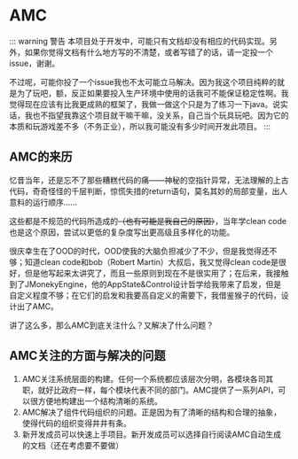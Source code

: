 # AMC

::: warning 警告
本项目处于开发中，可能只有文档却没有相应的代码实现。另外，如果你觉得文档有什么地方写的不清楚，或者写错了的话，请一定投一个issue，谢谢。

不过呢，可能你投了一个issue我也不太可能立马解决。因为我这个项目纯粹的就是为了玩吧，额，反正如果要投入生产环境中使用的话我可不能保证稳定性啊。我觉得现在应该有比我更成熟的框架了，我做一做这个只是为了练习一下java。说实话，我也不指望我靠这个项目就干嘛干嘛，没关系，自己当个玩具玩吧。因为它的本质和玩游戏差不多（不务正业），所以我可能没有多少时间开发此项目。
:::

## AMC的来历

<p>忆昔当年，还是忘不了那些糟糕代码的痛——神秘的空指针异常，无法理解的上古代码，奇奇怪怪的千层判断，惊慌失措的return语句，莫名其妙的局部变量，出人意料的运行顺序......</p>
<p>这些都是不规范的代码所造成的<strike>（也有可能是我自己的原因）</strike>，当年学clean code也是这个原因，尝试以更低的复杂度写出更高级且多样化的功能。</p>
<p>很庆幸生在了OOD的时代，OOD使我的大脑负担减少了不少，但是我觉得还不够；知道clean code和bob（Robert Martin）大叔后，我又觉得clean code是很好，但是他写起来太讲究了，而且一些原则到现在不是很实用了；在后来，我接触到了JMonekyEngine，他的AppState&Control设计哲学给我带来了启发，但是自定义程度不够；在它们的启发和我要高自定义的需要下，我借鉴猴子的代码，设计出了AMC。</p>

讲了这么多，那么AMC到底关注什么？又解决了什么问题？

## AMC关注的方面与解决的问题

1. AMC关注系统层面的构建。任何一个系统都应该层次分明，各模块各司其职，就好比政府一样，每个模块代表不同的部门。AMC提供了一系列API，可以很方便地构建出一个结构清晰的系统。
2. AMC解决了组件代码组织的问题。正是因为有了清晰的结构和合理的抽象，使得代码的组织变得井井有条。
3. 新开发成员可以快速上手项目。新开发成员可以选择自行阅读AMC自动生成的文档（还在考虑要不要做）

<!-- AMC是Application-Manager-Control的缩写，这三个概念在AMC中十分重要也比较基础。下面是对这三个概念的解释。

## Application

Application是一个用来管理Manager的类。一个程序中只能存在一个Application，因为它采用的是单例模式。例如MC的`MinecraftClient`

## Manager

你可以把你的程序分解成几个模块，然后封装到Manager中，然后使用Application的`addManager()`方法添加到Application中。例如MC的`AchievementManager`,`PlayerManager`

## Control

这个是用来控制单个对象的控制器，比如控制角色的移动可以用`MoveControl`，控制角色饱食度可以用`HungerControl`。

>忽然感觉自己的解释能力好差😥，算了，等我有时间在详细解释 -->
